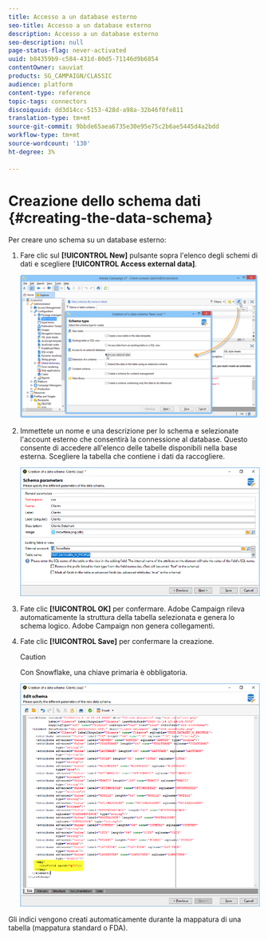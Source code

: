 ```yaml
---
title: Accesso a un database esterno
seo-title: Accesso a un database esterno
description: Accesso a un database esterno
seo-description: null
page-status-flag: never-activated
uuid: b84359b9-c584-431d-80d5-71146d9b6854
contentOwner: sauviat
products: SG_CAMPAIGN/CLASSIC
audience: platform
content-type: reference
topic-tags: connectors
discoiquuid: dd3d14cc-5153-428d-a98a-32b46f0fe811
translation-type: tm+mt
source-git-commit: 9bbde65aea6735e30e95e75c2b6ae5445d4a2bdd
workflow-type: tm+mt
source-wordcount: '130'
ht-degree: 3%

---
```



# Creazione dello schema dati {#creating-the-data-schema}

Per creare uno schema su un database esterno:

1. Fare clic sul **[!UICONTROL New]** pulsante sopra l&#39;elenco degli schemi di dati e scegliere **[!UICONTROL Access external data]**.

   ![](assets/wf_new_schema_fda.png)

1. Immettete un nome e una descrizione per lo schema e selezionate l&#39;account esterno che consentirà la connessione al database. Questo consente di accedere all&#39;elenco delle tabelle disponibili nella base esterna. Scegliere la tabella che contiene i dati da raccogliere.

   ![](assets/wf_new_schema_select_table_fda.png)

1. Fate clic **[!UICONTROL OK]** per confermare.  Adobe Campaign rileva automaticamente la struttura della tabella selezionata e genera lo schema logico.  Adobe Campaign non genera collegamenti.

1. Fate clic **[!UICONTROL Save]** per confermare la creazione.

   >[!CAUTION]
   >
   >Con  Snowflake, una chiave primaria è obbligatoria.

   ![](assets/wf_new_schema_generate_fda.png)

Gli indici vengono creati automaticamente durante la mappatura di una tabella (mappatura standard o FDA).
